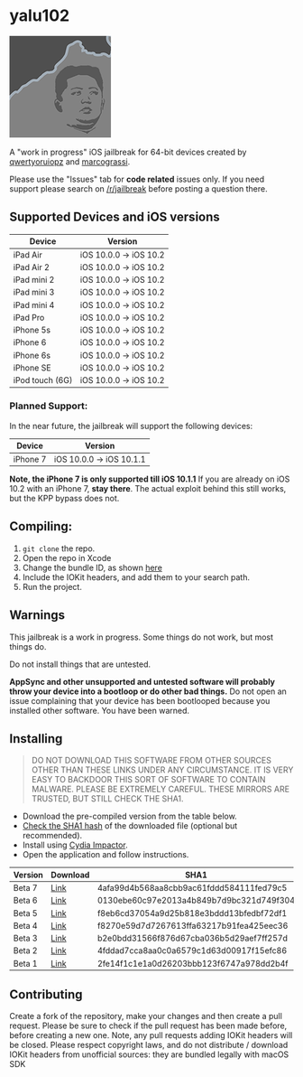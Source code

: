# yalu102

![Yalu logo](https://github.com/kpwn/yalu102/blob/master/yalu102/Assets.xcassets/AppIcon.appiconset/AppIcon60x60@3x.png?raw=true)

A "work in progress" iOS jailbreak for 64-bit devices created by [qwertyoruiopz](https://twitter.com/qwertyoruiopz) and [marcograssi](https://twitter.com/marcograss).

Please use the "Issues" tab for **code related** issues only. If you need support please search on [/r/jailbreak](https://reddit.com/r/jailbreak) before posting a question there.

## Supported Devices and iOS versions

| Device | Version |
|---------|----------|
| iPad Air | iOS 10.0.0 -> iOS 10.2 |
| iPad Air 2 | iOS 10.0.0 -> iOS 10.2 |
| iPad mini 2 | iOS 10.0.0 -> iOS 10.2 |
| iPad mini 3 | iOS 10.0.0 -> iOS 10.2 |
| iPad mini 4 | iOS 10.0.0 -> iOS 10.2 |
| iPad Pro | iOS 10.0.0 -> iOS 10.2 |
| iPhone 5s | iOS 10.0.0 -> iOS 10.2 |
| iPhone 6 | iOS 10.0.0 -> iOS 10.2 |
| iPhone 6s | iOS 10.0.0 -> iOS 10.2 |
| iPhone SE | iOS 10.0.0 -> iOS 10.2 |
| iPod touch (6G) | iOS 10.0.0 -> iOS 10.2 |

### Planned Support:

In the near future, the jailbreak will support the following devices:

| Device | Version |
|---------|----------|
| iPhone 7 | iOS 10.0.0 -> iOS 10.1.1 |

**Note, the iPhone 7 is only supported till iOS 10.1.1**
If you are already on iOS 10.2 with an iPhone 7, **stay there**. The actual exploit behind this still works, but the KPP bypass does not.

## Compiling:

1. `git clone` the repo.
2. Open the repo in Xcode
3. Change the bundle ID, as shown [here](https://www.reddit.com/r/sideloaded/wiki/how-to-sideload#wiki_changing_the_bundle_identifier_and_team)
4. Include the IOKit headers, and add them to your search path.
5. Run the project.

## Warnings

This jailbreak is a work in progress. Some things do not work, but most things do.

Do not install things that are untested.

**AppSync and other unsupported and untested software will probably throw your device into a bootloop or do other bad things.** Do not open an issue complaining that your device has been bootlooped because you installed other software. You have been warned.

## Installing

> DO NOT DOWNLOAD THIS SOFTWARE FROM OTHER SOURCES OTHER THAN THESE LINKS UNDER ANY CIRCUMSTANCE. IT IS VERY EASY TO BACKDOOR THIS SORT OF SOFTWARE TO CONTAIN MALWARE. PLEASE BE EXTREMELY CAREFUL. THESE MIRRORS ARE TRUSTED, BUT STILL CHECK THE SHA1.

* Download the pre-compiled version from the table below.
* [Check the SHA1 hash](http://onlinemd5.com) of the downloaded file (optional but recommended).
* Install using [Cydia Impactor](http://www.cydiaimpactor.com/).
* Open the application and follow instructions.


| Version | Download | SHA1 |
|---------|----------|------|
| Beta 7  | [Link](https://yalu.qwertyoruiop.com/yalu102_beta7.ipa) | 4afa99d4b568aa8cbb9ac61fddd584111fed79c5  |
| Beta 6  | [Link](https://yalu.qwertyoruiop.com/yalu102_beta6.ipa) | 0130ebe60c97e2013a4b849b7d9bc321d749f304  |
| Beta 5  | [Link](https://yalu.qwertyoruiop.com/yalu102_beta5.ipa) | f8eb6cd37054a9d25b818e3bddd13bfedbf72df1  |
| Beta 4  | [Link](https://yalu.qwertyoruiop.com/yalu102_beta4.ipa) | f8270e59d7d7267613ffa63217b91fea425eec36  |
| Beta 3  | [Link](https://yalu.qwertyoruiop.com/yalu102_beta3.ipa) | b2e0bdd31566f876d67cba036b5d29aef7ff257d  |
| Beta 2  | [Link](https://yalu.qwertyoruiop.com/yalu102_beta.ipa) | 4fddad7cca8aa0c0a6579c1d63d00917f15efc86  |
| Beta 1  | [Link](https://yalu.qwertyoruiop.com/yalu102_alpha.ipa) | 2fe14f1c1e1a0d26203bbb123f6747a978dd2b4f  |

## Contributing

Create a fork of the repository, make your changes and then create a pull request.
Please be sure to check if the pull request has been made before, before creating a new one. Note, any pull requests adding IOKit headers will be closed. Please respect copyright laws, and do not distribute / download IOKit headers from unofficial sources: they are bundled legally with macOS SDK

